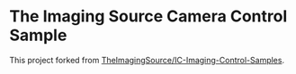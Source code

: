 # The Imaging Source Camera Control Sample
This project forked from [TheImagingSource/IC-Imaging-Control-Samples](https://github.com/TheImagingSource/IC-Imaging-Control-Samples).
